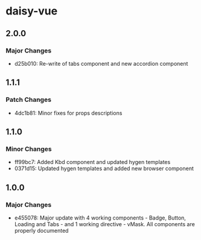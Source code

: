 # daisy-vue

## 2.0.0

### Major Changes

- d25b010: Re-write of tabs component and new accordion component

## 1.1.1

### Patch Changes

- 4dc1b81: Minor fixes for props descriptions

## 1.1.0

### Minor Changes

- ff99bc7: Added Kbd component and updated hygen templates
- 0371d15: Updated hygen templates and added new browser component

## 1.0.0

### Major Changes

- e455078: Major update with 4 working components - Badge, Button, Loading and Tabs - and 1 working directive - vMask. All components are properly documented
